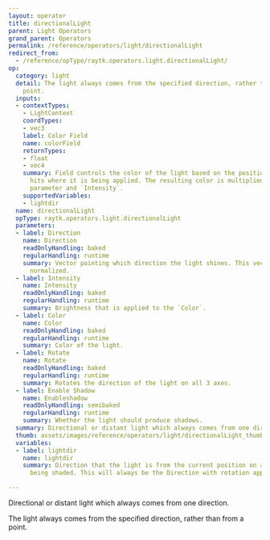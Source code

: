 ```yaml
---
layout: operator
title: directionalLight
parent: Light Operators
grand_parent: Operators
permalink: /reference/operators/light/directionalLight
redirect_from:
  - /reference/opType/raytk.operators.light.directionalLight/
op:
  category: light
  detail: The light always comes from the specified direction, rather than from a
    point.
  inputs:
  - contextTypes:
    - LightContext
    coordTypes:
    - vec3
    label: Color Field
    name: colorField
    returnTypes:
    - float
    - vec4
    summary: Field controls the color of the light based on the position of surface
      hits where it is being applied. The resulting color is multiplied by the `Color`
      parameter and `Intensity`.
    supportedVariables:
    - lightdir
  name: directionalLight
  opType: raytk.operators.light.directionalLight
  parameters:
  - label: Direction
    name: Direction
    readOnlyHandling: baked
    regularHandling: runtime
    summary: Vector pointing which direction the light shines. This vector is automatically
      normalized.
  - label: Intensity
    name: Intensity
    readOnlyHandling: baked
    regularHandling: runtime
    summary: Brightness that is applied to the `Color`.
  - label: Color
    name: Color
    readOnlyHandling: baked
    regularHandling: runtime
    summary: Color of the light.
  - label: Rotate
    name: Rotate
    readOnlyHandling: baked
    regularHandling: runtime
    summary: Rotates the direction of the light on all 3 axes.
  - label: Enable Shadow
    name: Enableshadow
    readOnlyHandling: semibaked
    regularHandling: runtime
    summary: Whether the light should produce shadows.
  summary: Directional or distant light which always comes from one direction.
  thumb: assets/images/reference/operators/light/directionalLight_thumb.png
  variables:
  - label: lightdir
    name: lightdir
    summary: Direction that the light is from the current position on a surface that's
      being shaded. This will always be the Direction with rotation applied.

---
```



Directional or distant light which always comes from one direction.

The light always comes from the specified direction, rather than from a point.